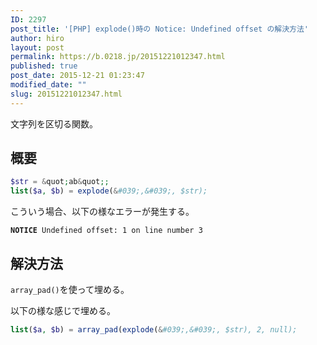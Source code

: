 ```yaml
---
ID: 2297
post_title: '[PHP] explode()時の Notice: Undefined offset の解決方法'
author: hiro
layout: post
permalink: https://b.0218.jp/20151221012347.html
published: true
post_date: 2015-12-21 01:23:47
modified_date: ""
slug: 20151221012347.html
---
```

文字列を区切る関数。

<!--more-->

## 概要

```php
$str = &quot;ab&quot;;
list($a, $b) = explode(&#039;,&#039;, $str);
```
こういう場合、以下の様なエラーが発生する。

<pre><code><b>NOTICE</b> Undefined offset: 1 on line number 3</code></pre>

## 解決方法

`array_pad()`を使って埋める。

以下の様な感じで埋める。
```php
list($a, $b) = array_pad(explode(&#039;,&#039;, $str), 2, null);
```